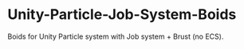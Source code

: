 # Unity-Particle-Job-System-Boids
Boids for Unity Particle system with Job system + Brust (no ECS).
